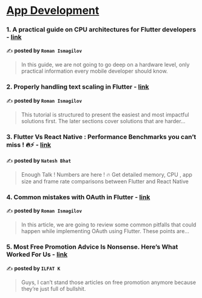 
<h1><a href=https://medium.com/tag/mobile-app-development/recommended target="_blank" rel="noopener noreferrer">App Development</a></h1>
<h3>1. A practical guide on CPU architectures for Flutter developers - <a href="https://medium.com/@pomis172/a-practical-guide-on-cpu-architectures-for-flutter-developers-7ef80fbdb33a" target="_blank" rel="noopener noreferrer">link</a></h3>

✍️ **posted by `Roman Ismagilov`**

<blockquote>In this guide, we are not going to go deep on a hardware level, only practical information every mobile developer should know.</blockquote>

<h3>2. Properly handling text scaling in Flutter - <a href="https://medium.com/@pomis172/properly-handling-text-scaling-in-flutter-313fe717816c" target="_blank" rel="noopener noreferrer">link</a></h3>

✍️ **posted by `Roman Ismagilov`**

<blockquote>This tutorial is structured to present the easiest and most impactful solutions first. The later sections cover solutions that are harder…</blockquote>

<h3>3. Flutter Vs React Native : Performance Benchmarks you can’t miss ! 🔥⚡️ - <a href="https://medium.com/@nateshmbhat/flutter-vs-react-native-performance-benchmarks-you-cant-miss-️-2e31905df9b4" target="_blank" rel="noopener noreferrer">link</a></h3>

✍️ **posted by `Natesh Bhat`**

<blockquote>Enough Talk ! Numbers are here ! 🔥 Get detailed memory, CPU , app size and frame rate comparisons between Flutter and React Native</blockquote>

<h3>4. Common mistakes with OAuth in Flutter - <a href="https://medium.com/stackademic/common-mistakes-with-oauth-in-flutter-eed741f02ad8" target="_blank" rel="noopener noreferrer">link</a></h3>

✍️ **posted by `Roman Ismagilov`**

<blockquote>In this article, we are going to review some common pitfalls that could happen while implementing OAuth using Flutter. These points are…</blockquote>

<h3>5. Most Free Promotion Advice Is Nonsense. Here’s What Worked For Us - <a href="https://medium.com/better-marketing/most-free-promotion-advice-is-nonsense-heres-what-worked-for-us-456ddc928a7c" target="_blank" rel="noopener noreferrer">link</a></h3>

✍️ **posted by `ILFAT K`**

<blockquote>Guys, I can’t stand those articles on free promotion anymore because they’re just full of bullshit.</blockquote>

